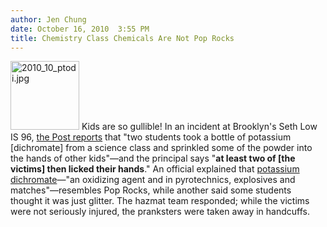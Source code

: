 ```yaml
---
author: Jen Chung
date: October 16, 2010  3:55 PM
title: Chemistry Class Chemicals Are Not Pop Rocks
---
```


<p><span class="mt-enclosure mt-enclosure-image" style="display: inline;"> <img alt="2010_10_ptodi.jpg" src="https://web.archive.org/web/20110412161427im_/http://gothamist.com/attachments/jen/2010_10_ptodi.jpg" width="110" height="110" class="image-right"> </span>Kids are so gullible!  In an incident at Brooklyn&apos;s Seth Low IS 96, <a href="https://web.archive.org/web/20110412161427/http://www.nypost.com/p/news/local/brooklyn/chem_spill_school_panic_ODYm8aDYqJ6i2DiIQNCesI?CMP=OTC-rss&amp;FEEDNAME=">the Post reports</a> that &quot;two students took a bottle of potassium [dichromate] from a science class and sprinkled some of the powder into the hands of other kids&quot;&#x2014;and the principal says &quot;<strong>at least two of [the victims] then licked their hands</strong>.&quot;  An official explained that <a href="https://web.archive.org/web/20110412161427/http://en.wikipedia.org/wiki/Potassium_dichromate">potassium dichromate</a>&#x2014;&quot;an oxidizing agent and in pyrotechnics, explosives and matches&quot;&#x2014;resembles Pop Rocks, while another said some students thought it was just glitter.  The hazmat team responded; while the victims were not seriously injured, the pranksters were taken away in handcuffs.</p>